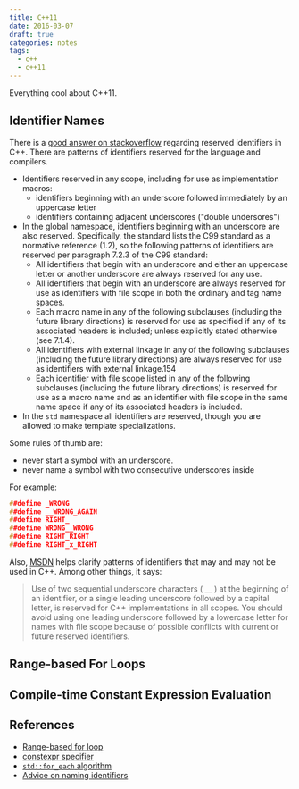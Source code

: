 ```yaml
---
title: C++11
date: 2016-03-07
draft: true
categories: notes
tags:
  - c++
  - c++11
---
```


Everything cool about C++11.
<!--more-->

## Identifier Names
There is a [good answer on stackoverflow](http://stackoverflow.com/questions/228783/what-are-the-rules-about-using-an-underscore-in-a-c-identifier) regarding reserved identifiers in C++. There are patterns of identifiers reserved for the language and compilers.

- Identifiers reserved in any scope, including for use as implementation macros:
    - identifiers beginning with an underscore followed immediately by an uppercase letter
    - identifiers containing adjacent underscores ("double undersores")
- In the global namespace, identifiers beginning with an underscore are also reserved. Specifically, the standard lists the C99 standard as a normative reference (1.2), so the following patterns of identifiers are reserved per paragraph 7.2.3 of the C99 standard:
    - All identifiers that begin with an underscore and either an uppercase letter or another underscore are always reserved for any use.
    - All identifiers that begin with an underscore are always reserved for use as identifiers with file scope in both the ordinary and tag name spaces.
    - Each macro name in any of the following subclauses (including the future library directions) is reserved for use as specified if any of its associated headers is included; unless explicitly stated otherwise (see 7.1.4).
    - All identifiers with external linkage in any of the following subclauses (including the future library directions) are always reserved for use as identifiers with external linkage.154
    - Each identifier with file scope listed in any of the following subclauses (including the future library directions) is reserved for use as a macro name and as an identifier with file scope in the same name space if any of its associated headers is included.
- In the `std` namespace all identifiers are reserved, though you are allowed to make template specializations.

Some rules of thumb are:
- never start a symbol with an underscore.
- never name a symbol with two consecutive underscores inside

For example:
```cpp
##define _WRONG
##define __WRONG_AGAIN
##define RIGHT_
##define WRONG__WRONG
##define RIGHT_RIGHT
##define RIGHT_x_RIGHT
```

Also, [MSDN](https://msdn.microsoft.com/en-us/library/565w213d.aspx) helps clarify patterns of identifiers that may and may not be used in C++. Among other things, it says:

> Use of two sequential underscore characters ( __ ) at the beginning of an identifier, or a single leading underscore followed by a capital letter, is reserved for C++ implementations in all scopes. You should avoid using one leading underscore followed by a lowercase letter for names with file scope because of possible conflicts with current or future reserved identifiers.

## Range-based For Loops

## Compile-time Constant Expression Evaluation

## References
- <a id="range-for"></a>[Range-based for loop](http://en.cppreference.com/w/cpp/language/range-for)
- <a id="constexpr"></a>[constexpr specifier](http://en.cppreference.com/w/cpp/language/constexpr)
- <a id="std::for_each"></a>[`std::for_each` algorithm](http://en.cppreference.com/w/cpp/algorithm/for_each)
- [Advice on naming identifiers](http://stackoverflow.com/questions/228783/what-are-the-rules-about-using-an-underscore-in-a-c-identifier)

